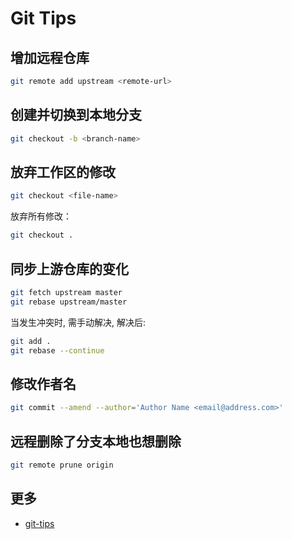 # Git Tips

## 增加远程仓库

```sh
git remote add upstream <remote-url>
```

## 创建并切换到本地分支

```sh
git checkout -b <branch-name>
```

## 放弃工作区的修改

```sh
git checkout <file-name>
```

放弃所有修改：
```sh
git checkout .
```

## 同步上游仓库的变化

```sh
git fetch upstream master
git rebase upstream/master
```

当发生冲突时, 需手动解决, 解决后:

```sh
git add .
git rebase --continue
```

## 修改作者名

```sh
git commit --amend --author='Author Name <email@address.com>'
```

## 远程删除了分支本地也想删除

```sh
git remote prune origin
```

## 更多

- [git-tips](https://github.com/521xueweihan/git-tips)

